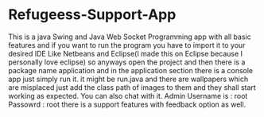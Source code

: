 # Refugeess-Support-App
This is a java Swing and Java Web Socket Programming app with
all basic features and if you want to run the program you have to import it to your desired IDE Like Netbeans and Eclipse(I made this on Eclipse
because I personally love eclipse) so anyways open the project and then there is a package name application and in the application section there
is a console app just simply run it.
it might be run.java and there are wallpapers which are misplaced just add the class path of images to them and they shall start working
as expected.
You can also chat with it.
Admin Username is : root
Passowrd          : root
there is a support features with feedback option as well.
